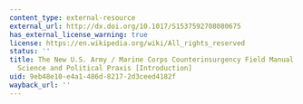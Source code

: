 ```yaml
---
content_type: external-resource
external_url: http://dx.doi.org/10.1017/S1537592708080675
has_external_license_warning: true
license: https://en.wikipedia.org/wiki/All_rights_reserved
status: ''
title: The New U.S. Army / Marine Corps Counterinsurgency Field Manual as Political
  Science and Political Praxis [Introduction]
uid: 9eb48e10-e4a1-486d-8217-2d3ceed4182f
wayback_url: ''
---
```

